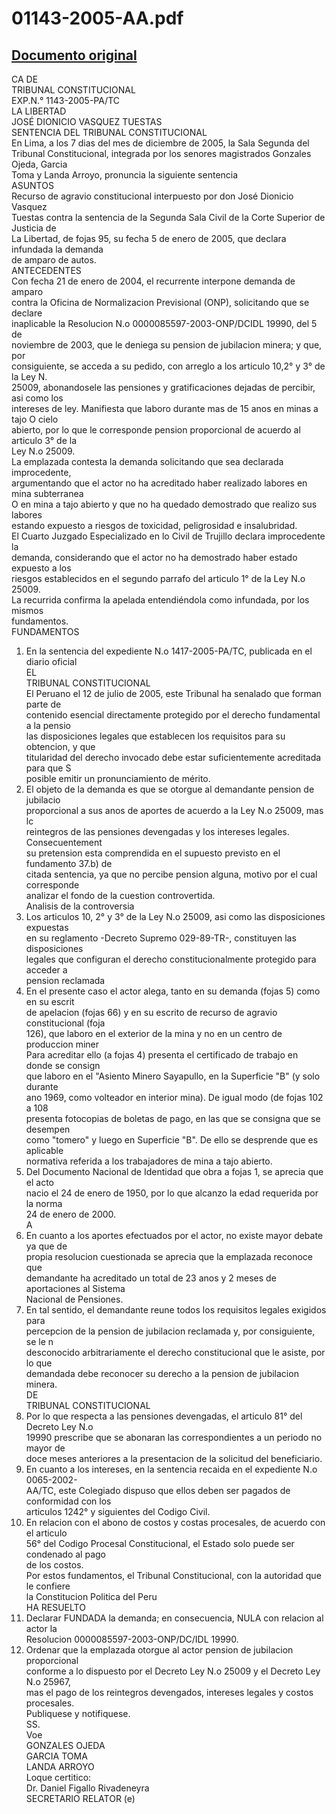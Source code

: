 
01143-2005-AA.pdf
=================
  
[Documento original](https://tc.gob.pe/jurisprudencia/2006/01143-2005-AA.pdf)  
---  
CA DE  
TRIBUNAL CONSTITUCIONAL  
EXP.N.° 1143-2005-PA/TC  
LA LIBERTAD  
JOSÉ DIONICIO VASQUEZ TUESTAS  
SENTENCIA DEL TRIBUNAL CONSTITUCIONAL  
En Lima, a los 7 dias del mes de diciembre de 2005, la Sala Segunda del  
Tribunal Constitucional, integrada por los senores magistrados Gonzales Ojeda, Garcia  
Toma y Landa Arroyo, pronuncia la siguiente sentencia  
ASUNTOS  
Recurso de agravio constitucional interpuesto por don José Dionicio Vasquez  
Tuestas contra la sentencia de la Segunda Sala Civil de la Corte Superior de Justicia de  
La Libertad, de fojas 95, su fecha 5 de enero de 2005, que declara infundada la demanda  
de amparo de autos.  
ANTECEDENTES  
Con fecha 21 de enero de 2004, el recurrente interpone demanda de amparo  
contra la Oficina de Normalizacion Previsional (ONP), solicitando que se declare  
inaplicable la Resolucion N.o 0000085597-2003-ONP/DCIDL 19990, del 5 de  
noviembre de 2003, que le deniega su pension de jubilacion minera; y que, por  
consiguiente, se acceda a su pedido, con arreglo a los articulo 10,2° y 3° de la Ley N.  
25009, abonandosele las pensiones y gratificaciones dejadas de percibir, asi como los  
intereses de ley. Manifiesta que laboro durante mas de 15 anos en minas a tajo O cielo  
abierto, por lo que le corresponde pension proporcional de acuerdo al articulo 3° de la  
Ley N.o 25009.  
La emplazada contesta la demanda solicitando que sea declarada improcedente,  
argumentando que el actor no ha acreditado haber realizado labores en mina subterranea  
O en mina a tajo abierto y que no ha quedado demostrado que realizo sus labores  
estando expuesto a riesgos de toxicidad, peligrosidad e insalubridad.  
El Cuarto Juzgado Especializado en lo Civil de Trujillo declara improcedente la  
demanda, considerando que el actor no ha demostrado haber estado expuesto a los  
riesgos establecidos en el segundo parrafo del articulo 1° de la Ley N.o 25009.  
La recurrida confirma la apelada entendiéndola como infundada, por los mismos  
fundamentos.  
FUNDAMENTOS  
1. En la sentencia del expediente N.o 1417-2005-PA/TC, publicada en el diario oficial  
EL  
TRIBUNAL CONSTITUCIONAL  
El Peruano el 12 de julio de 2005, este Tribunal ha senalado que forman parte de  
contenido esencial directamente protegido por el derecho fundamental a la pensio  
las disposiciones legales que establecen los requisitos para su obtencion, y que  
titularidad del derecho invocado debe estar suficientemente acreditada para que S  
posible emitir un pronunciamiento de mérito.  
2. El objeto de la demanda es que se otorgue al demandante pension de jubilacio  
proporcional a sus anos de aportes de acuerdo a la Ley N.o 25009, mas lc  
reintegros de las pensiones devengadas y los intereses legales. Consecuentement  
su pretension esta comprendida en el supuesto previsto en el fundamento 37.b) de  
citada sentencia, ya que no percibe pension alguna, motivo por el cual corresponde  
analizar el fondo de la cuestion controvertida.  
Analisis de la controversia  
3. Los articulos 10, 2° y 3° de la Ley N.o 25009, asi como las disposiciones expuestas  
en su reglamento -Decreto Supremo 029-89-TR-, constituyen las disposiciones  
legales que configuran el derecho constitucionalmente protegido para acceder a  
pension reclamada  
4. En el presente caso el actor alega, tanto en su demanda (fojas 5) como en su escrit  
de apelacion (fojas 66) y en su escrito de recurso de agravio constitucional (foja  
126), que laboro en el exterior de la mina y no en un centro de produccion miner  
Para acreditar ello (a fojas 4) presenta el certificado de trabajo en donde se consign  
que laboro en el "Asiento Minero Sayapullo, en la Superficie "B" (y solo durante  
ano 1969, como volteador en interior mina). De igual modo (de fojas 102 a 108  
presenta fotocopias de boletas de pago, en las que se consigna que se desempen  
como "tomero" y luego en Superficie "B". De ello se desprende que es aplicable  
normativa referida a los trabajadores de mina a tajo abierto.  
5. Del Documento Nacional de Identidad que obra a fojas 1, se aprecia que el acto  
nacio el 24 de enero de 1950, por lo que alcanzo la edad requerida por la norma  
24 de enero de 2000.  
A  
6. En cuanto a los aportes efectuados por el actor, no existe mayor debate ya que de  
propia resolucion cuestionada se aprecia que la emplazada reconoce que  
demandante ha acreditado un total de 23 anos y 2 meses de aportaciones al Sistema  
Nacional de Pensiones.  
7. En tal sentido, el demandante reune todos los requisitos legales exigidos para  
percepcion de la pension de jubilacion reclamada y, por consiguiente, se le n  
desconocido arbitrariamente el derecho constitucional que le asiste, por lo que  
demandada debe reconocer su derecho a la pension de jubilacion minera.  
DE  
TRIBUNAL CONSTITUCIONAL  
8. Por lo que respecta a las pensiones devengadas, el articulo 81° del Decreto Ley N.o  
19990 prescribe que se abonaran las correspondientes a un periodo no mayor de  
doce meses anteriores a la presentacion de la solicitud del beneficiario.  
9. En cuanto a los intereses, en la sentencia recaida en el expediente N.o 0065-2002-  
AA/TC, este Colegiado dispuso que ellos deben ser pagados de conformidad con los  
articulos 1242° y siguientes del Codigo Civil.  
10. En relacion con el abono de costos y costas procesales, de acuerdo con el articulo  
56° del Codigo Procesal Constitucional, el Estado solo puede ser condenado al pago  
de los costos.  
Por estos fundamentos, el Tribunal Constitucional, con la autoridad que le confiere  
la Constitucion Politica del Peru  
HA RESUELTO  
1. Declarar FUNDADA la demanda; en consecuencia, NULA con relacion al actor la  
Resolucion 0000085597-2003-ONP/DC/IDL 19990.  
2. Ordenar que la emplazada otorgue al actor pension de jubilacion proporcional  
conforme a lo dispuesto por el Decreto Ley N.o 25009 y el Decreto Ley N.o 25967,  
mas el pago de los reintegros devengados, intereses legales y costos procesales.  
Publiquese y notifiquese.  
SS.  
Voe  
GONZALES OJEDA  
GARCIA TOMA  
LANDA ARROYO  
Loque certitico:  
Dr. Daniel Figallo Rivadeneyra  
SECRETARIO RELATOR (e)